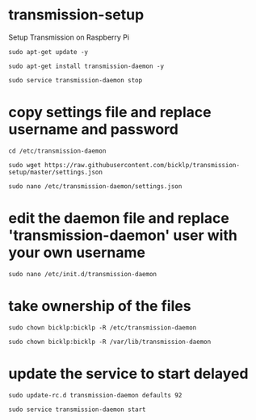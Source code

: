 # transmission-setup
Setup Transmission on Raspberry Pi

```
sudo apt-get update -y
```
```
sudo apt-get install transmission-daemon -y
```
```
sudo service transmission-daemon stop
```

# copy settings file and replace username and password
```
cd /etc/transmission-daemon
```
```
sudo wget https://raw.githubusercontent.com/bicklp/transmission-setup/master/settings.json
```
```
sudo nano /etc/transmission-daemon/settings.json
```
# edit the daemon file and replace 'transmission-daemon' user with your own username
```
sudo nano /etc/init.d/transmission-daemon
```
# take ownership of the files
```
sudo chown bicklp:bicklp -R /etc/transmission-daemon
```
```
sudo chown bicklp:bicklp -R /var/lib/transmission-daemon
```
# update the service to start delayed
```
sudo update-rc.d transmission-daemon defaults 92
```
```
sudo service transmission-daemon start
```
